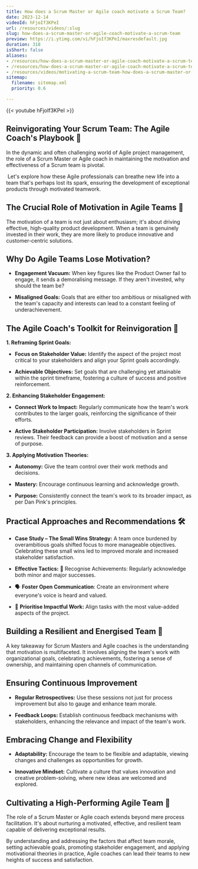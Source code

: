 ```yaml
---
title: How does a Scrum Master or Agile coach motivate a Scrum Team?
date: 2023-12-14
videoId: hFjoIf3KPeI
url: /resources/videos/:slug
slug: how-does-a-scrum-master-or-agile-coach-motivate-a-scrum-team
preview: https://i.ytimg.com/vi/hFjoIf3KPeI/maxresdefault.jpg
duration: 318
isShort: false
aliases:
- /resources/how-does-a-scrum-master-or-agile-coach-motivate-a-scrum-team-2
- /resources/how-does-a-scrum-master-or-agile-coach-motivate-a-scrum-team
- /resources/videos/motivating-a-scrum-team-how-does-a-scrum-master-or-agile-coach-motivate-a-scrum-team-
sitemap:
  filename: sitemap.xml
  priority: 0.6

---
```


{{< youtube hFjoIf3KPeI >}}

## Reinvigorating Your Scrum Team: The Agile Coach's Playbook 🚀 

In the dynamic and often challenging world of Agile project management, the role of a Scrum Master or Agile coach in maintaining the motivation and effectiveness of a Scrum team is pivotal. 

 Let's explore how these Agile professionals can breathe new life into a team that's perhaps lost its spark, ensuring the development of exceptional products through motivated teamwork. 

## The Crucial Role of Motivation in Agile Teams 🧐 

The motivation of a team is not just about enthusiasm; it's about driving effective, high-quality product development. When a team is genuinely invested in their work, they are more likely to produce innovative and customer-centric solutions. 

## Why Do Agile Teams Lose Motivation? 

- **Engagement Vacuum:** When key figures like the Product Owner fail to engage, it sends a demoralising message. If they aren't invested, why should the team be? 

- **Misaligned Goals:** Goals that are either too ambitious or misaligned with the team's capacity and interests can lead to a constant feeling of underachievement. 

## The Agile Coach's Toolkit for Reinvigoration 🧰 

**1\. Reframing Sprint Goals:** 

- **Focus on Stakeholder Value:** Identify the aspect of the project most critical to your stakeholders and align your Sprint goals accordingly. 

- **Achievable Objectives:** Set goals that are challenging yet attainable within the sprint timeframe, fostering a culture of success and positive reinforcement. 

**2\. Enhancing Stakeholder Engagement:** 

- **Connect Work to Impact:** Regularly communicate how the team's work contributes to the larger goals, reinforcing the significance of their efforts. 

- **Active Stakeholder Participation:** Involve stakeholders in Sprint reviews. Their feedback can provide a boost of motivation and a sense of purpose. 

**3\. Applying Motivation Theories:** 

- **Autonomy:** Give the team control over their work methods and decisions. 

- **Mastery:** Encourage continuous learning and acknowledge growth. 

- **Purpose:** Consistently connect the team's work to its broader impact, as per Dan Pink's principles. 

## Practical Approaches and Recommendations 🛠️ 

- **Case Study – The Small Wins Strategy:** A team once burdened by overambitious goals shifted focus to more manageable objectives. Celebrating these small wins led to improved morale and increased stakeholder satisfaction. 

- **Effective Tactics:** 🌟 Recognise Achievements: Regularly acknowledge both minor and major successes. 

- 🗣️ **Foster Open Communication**: Create an environment where everyone's voice is heard and valued. 

- 🎯 **Prioritise Impactful Work:** Align tasks with the most value-added aspects of the project. 

## Building a Resilient and Energised Team 💪 

A key takeaway for Scrum Masters and Agile coaches is the understanding that motivation is multifaceted. It involves aligning the team's work with organizational goals, celebrating achievements, fostering a sense of ownership, and maintaining open channels of communication. 

## Ensuring Continuous Improvement 

- **Regular Retrospectives:** Use these sessions not just for process improvement but also to gauge and enhance team morale. 

- **Feedback Loops:** Establish continuous feedback mechanisms with stakeholders, enhancing the relevance and impact of the team's work. 

## Embracing Change and Flexibility 

- **Adaptability:** Encourage the team to be flexible and adaptable, viewing changes and challenges as opportunities for growth. 

- **Innovative Mindset:** Cultivate a culture that values innovation and creative problem-solving, where new ideas are welcomed and explored. 

## Cultivating a High-Performing Agile Team 🌟 

The role of a Scrum Master or Agile coach extends beyond mere process facilitation. It's about nurturing a motivated, effective, and resilient team capable of delivering exceptional results.  

By understanding and addressing the factors that affect team morale, setting achievable goals, promoting stakeholder engagement, and applying motivational theories in practice, Agile coaches can lead their teams to new heights of success and satisfaction.


